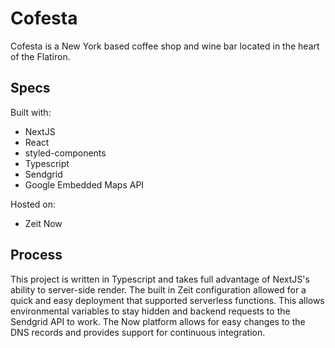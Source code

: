 # Cofesta

Cofesta is a New York based coffee shop and wine bar located in the heart of the Flatiron.

## Specs

Built with:

- NextJS
- React
- styled-components
- Typescript
- Sendgrid
- Google Embedded Maps API

Hosted on:

- Zeit Now

## Process

This project is written in Typescript and takes full advantage of NextJS's ability to server-side render. The built in Zeit configuration allowed for a quick and easy deployment that supported serverless functions. This allows environmental variables to stay hidden and backend requests to the Sendgrid API to work. The Now platform allows for easy changes to the DNS records and provides support for continuous integration.
